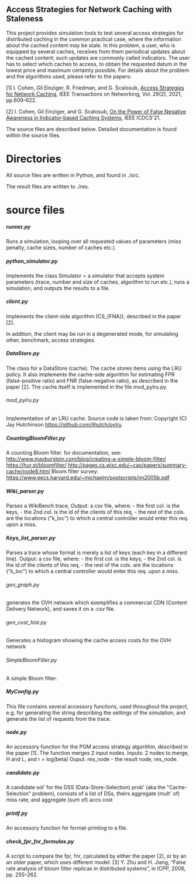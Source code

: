 ## Access Strategies for Network Caching with Staleness

This project provides simulation tools to test several access strategies for distributed caching in the common practical case, where the information about the cached content may be stale. In this problem, a user, who is equipped by several caches, receives from them periodical updates about the cached content; such updates are commonly called indicators. The user has to select which caches to access, to obtain the requested datum in the lowest price and maximum certainty possible. For details about the problem and the algorithms used, please refer to the papers:

[1] I. Cohen, Gil Einziger, R. Friedman, and G. Scalosub, [Access Strategies for Network Caching](https://www.researchgate.net/profile/Itamar-Cohen-2/publication/346732877_Access_Strategies_for_Network_Caching/links/5fd27eeea6fdcc697bf6f924/Access-Strategies-for-Network-Caching.pdf), IEEE Transactions on Networking, Vol. 29(2), 2021, pp.609-622.
 
[2] I. Cohen, Gil Einziger, and G. Scalosub, [On the Power of False Negative Awareness in Indicator-based Caching Systems](https://www.researchgate.net/profile/Itamar-Cohen-2/publication/348917494_On_the_Power_of_False_Negative_Awareness_in_Indicator-based_Caching_Systems/links/607ad7a68ea909241e058cad/On-the-Power-of-False-Negative-Awareness-in-Indicator-based-Caching-Systems.pdf), IEEE ICDCS'21.

The source files are described below. Detailed documentation is found within the source files.

# Directories
All source files are written in Python, and found in ./src.

The result files are written to ./res.

# source files

##### runner.py #
Runs a simulation, looping over all requested values of parameters (miss penalty, cache sizes, number of caches etc.).

##### python_simulator.py #
Implements the class Simulator = a simulator that accepts system parameters (trace, number and size of caches, algorithm to run etc.), runs a simulation, and outputs the results to a file.

##### client.py
Implements the client-side algorithm (CS_{FNA}), described in the paper [2].

In addition, the client may be run in a degenerated mode, for simulating other, benchmark, access strategies.

##### DataStore.py
The class for a DataStore (cache). The cache stores items using the LRU policy.
It also implements the cache-side algorithm for estimating FPR (false-positive ratio) and FNR (false-negative ratio), as described in the paper [2].
The cache itself is implemented in the file mod_pylru.py.

###### mod_pylru.py
Implementation of an LRU cache. Source code is taken from:
Copyright (C) Jay Hutchinson
https://github.com/jlhutch/pylru

##### CountingBloomFilter.py
A counting Bloom filter. for documentation, see:
http://www.maxburstein.com/blog/creating-a-simple-bloom-filter/
https://hur.st/bloomfilter/
http://pages.cs.wisc.edu/~cao/papers/summary-cache/node8.html
Bloom filter survey: https://www.eecs.harvard.edu/~michaelm/postscripts/im2005b.pdf

##### Wiki_parser.py
Parses a WikiBench trace, 
Output: a csv file, where:
        - the first col. is the keys,
        - the 2nd col. is the id of the clients of this req,
        - the rest of the cols. are the locations ("k_loc") to which a central controller would enter this req. upon a miss. 

##### Keys_list_parser.py
Parses a trace whose format is merely a list of keys (each key in a different line). 
Output: a csv file, where:
        - the first col. is the keys,
        - the 2nd col. is the id of the clients of this req,
        - the rest of the cols. are the locations ("k_loc") to which a central controller would enter this req. upon a miss.


###### gen_graph.py
generates the OVH network which exemplifies a commercial CDN (Content Delivery Network), and saves it on a .csv file.

###### gen_cost_hist.py
Generates a histogram showing the cache access costs for the OVH network

###### SimpleBloomFilter.py
A simple Bloom filter. 

##### MyConfig.py
This file contains several accessory functions, used throughout the project, e.g. for generating the string describing the settings of the simulation, and generate the list of requests from the trace.

##### node.py
An accessory function for the PGM access strategy algorithm, described in the paper [1]. 
The function merges 2 input nodes.
Inputs: 2 nodes to merge, H and L, and r = log(beta)
Ouput: res_node - the result node, res_node.

##### candidate.py
A candidate sol' for the DSS (Data-Store-Selection) prob' (aka the "Cache-Selection" problem), consists of a list of DSs, theirs aggregate (mult' of) miss rate, and aggregate (sum of) accs cost

##### printf.py
An accessory function for format-printing to a file.

##### check_fpr_fnr_formulas.py
A script to compare the fpr, fnr, calculated by either the paper [2], or by an an older paper, which uses different model:
[3] Y. Zhu and H. Jiang, “False rate analysis of bloom filter replicas in distributed systems”, in ICPP, 2006, pp. 255–262.


